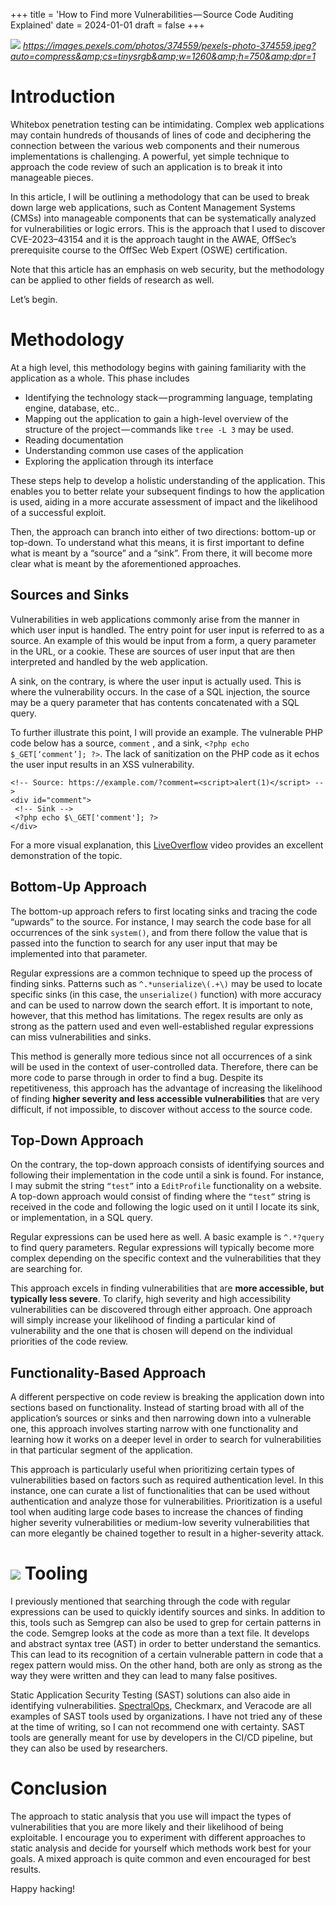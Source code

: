 +++
title = 'How to Find more Vulnerabilities — Source Code Auditing Explained'
date = 2024-01-01
draft = false
+++

![](https://cdn-images-1.medium.com/max/800/0*jDmBerRWYf3eZh2J)
*https://images.pexels.com/photos/374559/pexels-photo-374559.jpeg?auto=compress&amp;cs=tinysrgb&amp;w=1260&amp;h=750&amp;dpr=1*

Introduction
============

Whitebox penetration testing can be intimidating. Complex web applications may contain hundreds of thousands of lines of code and deciphering the connection between the various web components and their numerous implementations is challenging. A powerful, yet simple technique to approach the code review of such an application is to break it into manageable pieces.

In this article, I will be outlining a methodology that can be used to break down large web applications, such as Content Management Systems (CMSs) into manageable components that can be systematically analyzed for vulnerabilities or logic errors. This is the approach that I used to discover CVE-2023–43154 and it is the approach taught in the AWAE, OffSec’s prerequisite course to the OffSec Web Expert (OSWE) certification.

Note that this article has an emphasis on web security, but the methodology can be applied to other fields of research as well.

Let’s begin.

Methodology
===========

At a high level, this methodology begins with gaining familiarity with the application as a whole. This phase includes

* Identifying the technology stack — programming language, templating engine, database, etc..
* Mapping out the application to gain a high-level overview of the structure of the project — commands like `tree -L 3` may be used.
* Reading documentation
* Understanding common use cases of the application
* Exploring the application through its interface

These steps help to develop a holistic understanding of the application. This enables you to better relate your subsequent findings to how the application is used, aiding in a more accurate assessment of impact and the likelihood of a successful exploit.

Then, the approach can branch into either of two directions: bottom-up or top-down. To understand what this means, it is first important to define what is meant by a “source” and a “sink”. From there, it will become more clear what is meant by the aforementioned approaches.

Sources and Sinks
-----------------

Vulnerabilities in web applications commonly arise from the manner in which user input is handled. The entry point for user input is referred to as a source. An example of this would be input from a form, a query parameter in the URL, or a cookie. These are sources of user input that are then interpreted and handled by the web application.

A sink, on the contrary, is where the user input is actually used. This is where the vulnerability occurs. In the case of a SQL injection, the source may be a query parameter that has contents concatenated with a SQL query.

To further illustrate this point, I will provide an example. The vulnerable PHP code below has a source, `comment` , and a sink, `<?php echo $_GET[‘comment’]; ?>`. The lack of sanitization on the PHP code as it echos the user input results in an XSS vulnerability.


```
<!-- Source: https://example.com/?comment=<script>alert(1)</script> -->  
<div id="comment">  
 <!-- Sink -->  
 <?php echo $\_GET['comment']; ?>   
</div>
```
For a more visual explanation, this [LiveOverflow](https://youtu.be/ZaOtY4i5w_U?si=zXfJBsNlhp4h-CLa) video provides an excellent demonstration of the topic.

Bottom-Up Approach
------------------

The bottom-up approach refers to first locating sinks and tracing the code “upwards” to the source. For instance, I may search the code base for all occurrences of the sink `system()`, and from there follow the value that is passed into the function to search for any user input that may be implemented into that parameter.

Regular expressions are a common technique to speed up the process of finding sinks. Patterns such as `^.*unserialize\(.+\)` may be used to locate specific sinks (in this case, the `unserialize()` function) with more accuracy and can be used to narrow down the search effort. It is important to note, however, that this method has limitations. The regex results are only as strong as the pattern used and even well-established regular expressions can miss vulnerabilities and sinks.

This method is generally more tedious since not all occurrences of a sink will be used in the context of user-controlled data. Therefore, there can be more code to parse through in order to find a bug. Despite its repetitiveness, this approach has the advantage of increasing the likelihood of finding **higher severity and less accessible vulnerabilities** that are very difficult, if not impossible, to discover without access to the source code.

Top-Down Approach
-----------------

On the contrary, the top-down approach consists of identifying sources and following their implementation in the code until a sink is found. For instance, I may submit the string `“test”` into a `EditProfile` functionality on a website. A top-down approach would consist of finding where the `“test”` string is received in the code and following the logic used on it until I locate its sink, or implementation, in a SQL query.

Regular expressions can be used here as well. A basic example is `^.*?query` to find query parameters. Regular expressions will typically become more complex depending on the specific context and the vulnerabilities that they are searching for.

This approach excels in finding vulnerabilities that are **more accessible, but typically less severe**. To clarify, high severity and high accessibility vulnerabilities can be discovered through either approach. One approach will simply increase your likelihood of finding a particular kind of vulnerability and the one that is chosen will depend on the individual priorities of the code review.

Functionality-Based Approach
----------------------------

A different perspective on code review is breaking the application down into sections based on functionality. Instead of starting broad with all of the application’s sources or sinks and then narrowing down into a vulnerable one, this approach involves starting narrow with one functionality and learning how it works on a deeper level in order to search for vulnerabilities in that particular segment of the application.

This approach is particularly useful when prioritizing certain types of vulnerabilities based on factors such as required authentication level. In this instance, one can curate a list of functionalities that can be used without authentication and analyze those for vulnerabilities. Prioritization is a useful tool when auditing large code bases to increase the chances of finding higher severity vulnerabilities or medium-low severity vulnerabilities that can more elegantly be chained together to result in a higher-severity attack.

![](https://cdn-images-1.medium.com/max/800/0*UPqLe8hb4dLd2h30)
Tooling
=======

I previously mentioned that searching through the code with regular expressions can be used to quickly identify sources and sinks. In addition to this, tools such as Semgrep can also be used to grep for certain patterns in the code. Semgrep looks at the code as more than a text file. It develops and abstract syntax tree (AST) in order to better understand the semantics. This can lead to its recognition of a certain vulnerable pattern in code that a regex pattern would miss. On the other hand, both are only as strong as the way they were written and they can lead to many false positives.

Static Application Security Testing (SAST) solutions can also aide in identifying vulnerabilities. [SpectralOps](https://spectralops.io/), Checkmarx, and Veracode are all examples of SAST tools used by organizations. I have not tried any of these at the time of writing, so I can not recommend one with certainty. SAST tools are generally meant for use by developers in the CI/CD pipeline, but they can also be used by researchers.

Conclusion
==========

The approach to static analysis that you use will impact the types of vulnerabilities that you are more likely and their likelihood of being exploitable. I encourage you to experiment with different approaches to static analysis and decide for yourself which methods work best for your goals. A mixed approach is quite common and even encouraged for best results.

Happy hacking!